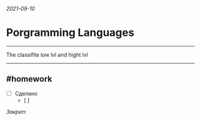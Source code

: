 *2021-09-10*

# Porgramming Languages
---

The classifite low lvl and hight lvl

---

##    #homework 

- [ ]  Сделано
	- [ ] 

_Закреп:_
